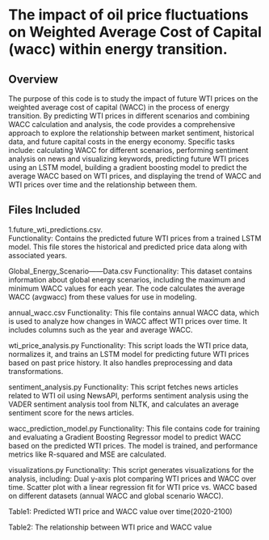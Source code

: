 # The impact of oil price fluctuations on Weighted Average Cost of Capital (wacc) within energy transition.

## Overview 

The purpose of this code is to study the impact of future WTI prices on the weighted average cost of capital (WACC) in the process of energy transition. By predicting WTI prices in different scenarios and combining WACC calculation and analysis, the code provides a comprehensive approach to explore the relationship between market sentiment, historical data, and future capital costs in the energy economy. Specific tasks include: calculating WACC for different scenarios, performing sentiment analysis on news and visualizing keywords, predicting future WTI prices using an LSTM model, building a gradient boosting model to predict the average WACC based on WTI prices, and displaying the trend of WACC and WTI prices over time and the relationship between them.

## Files Included

1.future_wti_predictions.csv.  
Functionality: Contains the predicted future WTI prices from a trained LSTM model. This file stores the historical and predicted price data along with associated years.

Global_Energy_Scenario——Data.csv
Functionality: This dataset contains information about global energy scenarios, including the maximum and minimum WACC values for each year. The code calculates the average WACC (avgwacc) from these values for use in modeling.

annual_wacc.csv
Functionality: This file contains annual WACC data, which is used to analyze how changes in WACC affect WTI prices over time. It includes columns such as the year and average WACC.

wti_price_analysis.py
Functionality: This script loads the WTI price data, normalizes it, and trains an LSTM model for predicting future WTI prices based on past price history. It also handles preprocessing and data transformations.

sentiment_analysis.py
Functionality: This script fetches news articles related to WTI oil using NewsAPI, performs sentiment analysis using the VADER sentiment analysis tool from NLTK, and calculates an average sentiment score for the news articles.

wacc_prediction_model.py
Functionality: This file contains code for training and evaluating a Gradient Boosting Regressor model to predict WACC based on the predicted WTI prices. The model is trained, and performance metrics like R-squared and MSE are calculated.

visualizations.py
Functionality: This script generates visualizations for the analysis, including:
Dual y-axis plot comparing WTI prices and WACC over time.
Scatter plot with a linear regression fit for WTI price vs. WACC based on different datasets (annual WACC and global scenario WACC).




Table1: Predicted WTI price and WACC value over time(2020-2100)


Table2: The relationship between WTI price and WACC value



